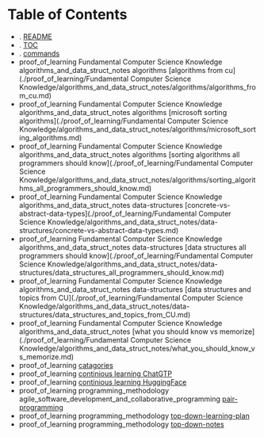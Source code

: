 # Table of Contents

- . [README](./README.md)
- . [TOC](./TOC.md)
- . [commands](./commands.md)
- proof_of_learning    Fundamental Computer Science Knowledge    algorithms_and_data_struct_notes    algorithms [algorithms from cu](./proof_of_learning/Fundamental Computer Science Knowledge/algorithms_and_data_struct_notes/algorithms/algorithms_from_cu.md)
- proof_of_learning    Fundamental Computer Science Knowledge    algorithms_and_data_struct_notes    algorithms [microsoft sorting algorithms](./proof_of_learning/Fundamental Computer Science Knowledge/algorithms_and_data_struct_notes/algorithms/microsoft_sorting_algorithms.md)
- proof_of_learning    Fundamental Computer Science Knowledge    algorithms_and_data_struct_notes    algorithms [sorting algorithms all programmers should know](./proof_of_learning/Fundamental Computer Science Knowledge/algorithms_and_data_struct_notes/algorithms/sorting_algorithms_all_programmers_should_know.md)
- proof_of_learning    Fundamental Computer Science Knowledge    algorithms_and_data_struct_notes    data-structures [concrete-vs-abstract-data-types](./proof_of_learning/Fundamental Computer Science Knowledge/algorithms_and_data_struct_notes/data-structures/concrete-vs-abstract-data-types.md)
- proof_of_learning    Fundamental Computer Science Knowledge    algorithms_and_data_struct_notes    data-structures [data structures all programmers should know](./proof_of_learning/Fundamental Computer Science Knowledge/algorithms_and_data_struct_notes/data-structures/data_structures_all_programmers_should_know.md)
- proof_of_learning    Fundamental Computer Science Knowledge    algorithms_and_data_struct_notes    data-structures [data structures and topics from CU](./proof_of_learning/Fundamental Computer Science Knowledge/algorithms_and_data_struct_notes/data-structures/data_structures_and_topics_from_CU.md)
- proof_of_learning    Fundamental Computer Science Knowledge    algorithms_and_data_struct_notes [what you should know vs memorize](./proof_of_learning/Fundamental Computer Science Knowledge/algorithms_and_data_struct_notes/what_you_should_know_vs_memorize.md)
- proof_of_learning [catagories](./proof_of_learning/catagories.md)
- proof_of_learning [continious learning ChatGTP](./proof_of_learning/continious_learning_ChatGTP.md)
- proof_of_learning [continious learning HuggingFace](./proof_of_learning/continious_learning_HuggingFace.md)
- proof_of_learning    programming_methodology    agile_software_development_and_collaborative_programming [pair-programming](./proof_of_learning/programming_methodology/agile_software_development_and_collaborative_programming/pair-programming.md)
- proof_of_learning    programming_methodology [top-down-learning-plan](./proof_of_learning/programming_methodology/top-down-learning-plan.md)
- proof_of_learning    programming_methodology [top-down-notes](./proof_of_learning/programming_methodology/top-down-notes.md)
